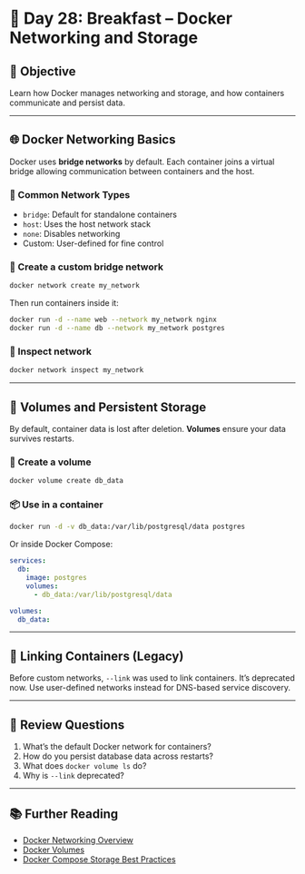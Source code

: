# 🐳 Day 28: Breakfast – Docker Networking and Storage

## 🧠 Objective

Learn how Docker manages networking and storage, and how containers communicate and persist data.

---

## 🌐 Docker Networking Basics

Docker uses **bridge networks** by default. Each container joins a virtual bridge allowing communication between containers and the host.

### 📌 Common Network Types

* `bridge`: Default for standalone containers
* `host`: Uses the host network stack
* `none`: Disables networking
* Custom: User-defined for fine control

### 🔧 Create a custom bridge network

```bash
docker network create my_network
```

Then run containers inside it:

```bash
docker run -d --name web --network my_network nginx
docker run -d --name db --network my_network postgres
```

### 🔪 Inspect network

```bash
docker network inspect my_network
```

---

## 📂 Volumes and Persistent Storage

By default, container data is lost after deletion. **Volumes** ensure your data survives restarts.

### 🔨 Create a volume

```bash
docker volume create db_data
```

### 📦 Use in a container

```bash
docker run -d -v db_data:/var/lib/postgresql/data postgres
```

Or inside Docker Compose:

```yaml
services:
  db:
    image: postgres
    volumes:
      - db_data:/var/lib/postgresql/data

volumes:
  db_data:
```

---

## 🔗 Linking Containers (Legacy)

Before custom networks, `--link` was used to link containers. It’s deprecated now. Use user-defined networks instead for DNS-based service discovery.

---

## 🧠 Review Questions

1. What’s the default Docker network for containers?
2. How do you persist database data across restarts?
3. What does `docker volume ls` do?
4. Why is `--link` deprecated?

---

## 📚 Further Reading

* [Docker Networking Overview](https://docs.docker.com/network/)
* [Docker Volumes](https://docs.docker.com/storage/volumes/)
* [Docker Compose Storage Best Practices](https://docs.docker.com/compose/compose-file/compose-file-v3/#volumes)
